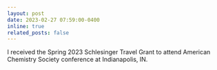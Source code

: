 ```yaml
---
layout: post
date: 2023-02-27 07:59:00-0400
inline: true
related_posts: false
---
```


I received the Spring 2023 Schlesinger Travel Grant to attend American Chemistry Society conference at Indianapolis, IN.